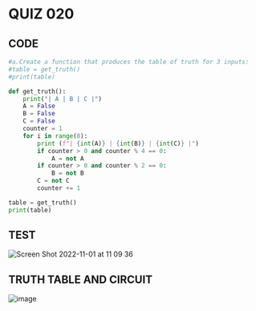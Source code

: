 # QUIZ 020

## CODE
```.py
#a.Create a function that produces the table of truth for 3 inputs:
#table = get_truth()
#print(table)

def get_truth():
    print("| A | B | C |")
    A = False
    B = False
    C = False
    counter = 1
    for i in range(8):
        print (f"| {int(A)} | {int(B)} | {int(C)} |")
        if counter > 0 and counter % 4 == 0:
            A = not A
        if counter > 0 and counter % 2 == 0:
            B = not B
        C = not C
        counter += 1

table = get_truth()
print(table)
```
## TEST
![Screen Shot 2022-11-01 at 11 09 36](https://user-images.githubusercontent.com/111761417/199143318-281a831d-bd73-45fa-b405-11c00f7d6ac1.png)

## TRUTH TABLE AND CIRCUIT
![image](https://user-images.githubusercontent.com/111761417/200166581-2db31f39-fe8a-482f-92bb-34c7f8971760.png)

